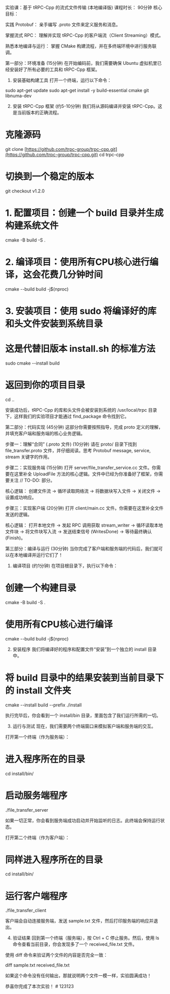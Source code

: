 实验课：基于 tRPC-Cpp 的流式文件传输 (本地编译版)
课程时长： 90分钟
核心目标：

实践 Protobuf： 亲手编写 .proto 文件来定义服务和消息。

掌握流式 RPC： 理解并实现 tRPC-Cpp 的客户端流（Client Streaming）模式。

熟悉本地编译与运行： 掌握 CMake 构建流程，并在多终端环境中进行服务联调。

第一部分：环境准备 (15分钟)
在开始编码前，我们需要确保 Ubuntu 虚拟机里已经安装好了所有必要的工具和 tRPC-Cpp 框架。

1. 安装基础构建工具
打开一个终端，运行以下命令：

sudo apt-get update
sudo apt-get install -y build-essential cmake git libnuma-dev

2. 安装 tRPC-Cpp 框架 (约5-10分钟)
我们将从源码编译并安装 tRPC-Cpp。这是当前版本的正确流程。

# 克隆源码
git clone [https://github.com/trpc-group/trpc-cpp.git](https://github.com/trpc-group/trpc-cpp.git)
cd trpc-cpp

# 切换到一个稳定的版本
git checkout v1.2.0

# 1. 配置项目：创建一个 build 目录并生成构建系统文件
cmake -B build -S .

# 2. 编译项目：使用所有CPU核心进行编译，这会花费几分钟时间
cmake --build build -j$(nproc)

# 3. 安装项目：使用 sudo 将编译好的库和头文件安装到系统目录
# 这是代替旧版本 install.sh 的标准方法
sudo cmake --install build

# 返回到你的项目目录
cd ..

安装成功后，tRPC-Cpp 的库和头文件会被安装到系统的 /usr/local/trpc 目录下，这样我们的实验项目才能通过 find_package 命令找到它。

第二部分：代码实现 (45分钟)
这部分你需要按照指导，完成 proto 定义的理解，并填充客户端和服务端的核心业务逻辑。

步骤一：理解“合同” (.proto 文件) (10分钟)
请在 proto/ 目录下找到 file_transfer.proto 文件，并仔细阅读。思考 Protobuf message, service, stream 关键字的作用。

步骤二：实现服务端 (15分钟)
打开 server/file_transfer_service.cc 文件。你需要在这里补全 UploadFile 方法的核心逻辑。文件中已经为你准备好了框架，你需要关注 // TO-DO: 部分。

核心逻辑： 创建文件流 -> 循环读取网络流 -> 将数据块写入文件 -> 关闭文件 -> 设置成功响应。

步骤三：实现客户端 (20分钟)
打开 client/main.cc 文件。你需要在这里补全文件发送的逻辑。

核心逻辑： 打开本地文件 -> 发起 RPC 调用获取 stream_writer -> 循环读取本地文件块 -> 将文件块写入流 -> 发送结束信号 (WritesDone) -> 等待最终确认 (Finish)。

第三部分：编译与运行 (30分钟)
当你完成了客户端和服务端的代码后，我们就可以在本地编译并运行它们了！

1. 编译项目 (约1分钟)
在项目根目录下，执行以下命令：

# 创建一个构建目录
cmake -B build -S .

# 使用所有CPU核心进行编译
cmake --build build -j$(nproc)

2. 安装程序
我们将编译好的程序和配置文件“安装”到一个独立的 install 目录中。

# 将 build 目录中的结果安装到当前目录下的 install 文件夹
cmake --install build --prefix ./install

执行完毕后，你会看到一个 install/bin 目录，里面包含了我们运行所需的一切。

3. 运行与测试
现在，我们需要两个终端窗口来模拟客户端和服务端的交互。

打开第一个终端（作为服务端）：

# 进入程序所在的目录
cd install/bin/

# 启动服务端程序
./file_transfer_server

如果一切正常，你会看到服务端成功启动并开始监听的日志。此终端会保持运行状态。

打开第二个终端（作为客户端）：

# 同样进入程序所在的目录
cd install/bin/

# 运行客户端程序
./file_transfer_client

客户端会自动连接服务端，发送 sample.txt 文件，然后打印服务端的响应并退出。

4. 验证结果
回到第一个终端（服务端），按 Ctrl + C 停止服务。然后，使用 ls 命令查看当前目录，你会发现多了一个 received_file.txt 文件。

使用 diff 命令来验证两个文件的内容是否完全一致：

diff sample.txt received_file.txt

如果这个命令没有任何输出，那就说明两个文件一模一样，实验圆满成功！

恭喜你完成了本次实验！
#   1 2 3 1 2 3  
 